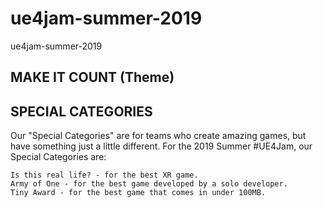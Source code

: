 # ue4jam-summer-2019
ue4jam-summer-2019

## MAKE IT COUNT (Theme)

## SPECIAL CATEGORIES

Our "Special Categories" are for teams who create amazing games, but have something just a little different. For the 2019 Summer #UE4Jam, our Special Categories are:

    Is this real life? - for the best XR game.
    Army of One - for the best game developed by a solo developer.
    Tiny Award - for the best game that comes in under 100MB.
